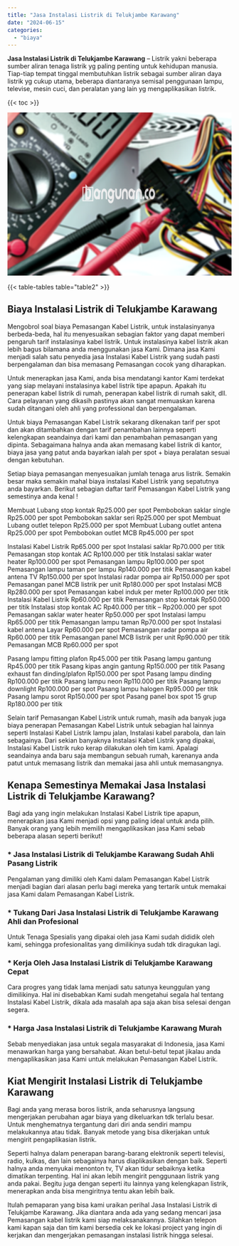 ```yaml
---
title: "Jasa Instalasi Listrik di Telukjambe Karawang"
date: "2024-06-15"
categories: 
  - "biaya"
---
```


**Jasa Instalasi Listrik di Telukjambe Karawang** – Listrik yakni beberapa sumber aliran tenaga listrik yg paling penting untuk kehidupan manusia. Tiap-tiap tempat tinggal membutuhkan listrik sebagai sumber aliran daya listrik yg cukup utama, beberapa diantaranya semisal penggunaan lampu, televise, mesin cuci, dan peralatan yang lain yg mengaplikasikan listrik.

{{< toc >}}

![Jasa Instalasi Listrik di Telukjambe Karawang](/images/instalasi-listrik-murah39.png)

{{< table-tables table="table2" >}}

## Biaya Instalasi Listrik di Telukjambe Karawang

Mengobrol soal biaya Pemasangan Kabel Listrik, untuk instalasinyanya berbeda-beda, hal itu menyesuaikan sebagian faktor yang dapat memberi pengaruh tarif instalasinya kabel listrik. Untuk instalasinya kabel listrik akan lebih bagus bilamana anda menggunakan jasa Kami. Dimana jasa Kami menjadi salah satu penyedia jasa Instalasi Kabel Listrik yang sudah pasti berpengalaman dan bisa memasang Pemasangan cocok yang diharapkan.

Untuk menerapkan jasa Kami, anda bisa mendatangi kantor Kami terdekat yang siap melayani instalasinya kabel listrik tipe apapun. Apakah itu penerapan kabel listrik di rumah, penerapan kabel listrik di rumah sakit, dll. Cara pelayanan yang dikasih pastinya akan sangat memuaskan karena sudah ditangani oleh ahli yang professional dan berpengalaman.

Untuk biaya Pemasangan Kabel Listrik sekarang dikenakan tarif per spot dan akan ditambahkan dengan tarif penambahan lainnya seperti kelengkapan seandainya dari kami dan penambahan pemasangan yang dipinta. Sebagaimana halnya anda akan memasang kabel listrik di kantor, biaya jasa yang patut anda bayarkan ialah per spot + biaya peralatan sesuai dengan kebutuhan.

Setiap biaya pemasangan menyesuaikan jumlah tenaga arus listrik. Semakin besar maka semakin mahal biaya instalasi Kabel Listrik yang sepatutnya anda bayarkan. Berikut sebagian daftar tarif Pemasangan Kabel Listrik yang semestinya anda kenal !

Membuat Lubang stop kontak Rp25.000 per spot Pembobokan saklar single Rp25.000 per spot Pembobokan saklar seri Rp25.000 per spot Membuat Lubang outlet telepon Rp25.000 per spot Membuat Lubang outlet antena Rp25.000 per spot Pembobokan outlet MCB Rp45.000 per spot

Instalasi Kabel Listrik Rp65.000 per spot Instalasi saklar Rp70.000 per titik Pemasangan stop kontak AC Rp100.000 per titik Instalasi saklar water heater Rp100.000 per spot Pemasangan lampu Rp100.000 per spot Pemasangan lampu taman per lampu Rp140.000 per titik Pemasangan kabel antena TV Rp150.000 per spot Instalasi radar pompa air Rp150.000 per spot Pemasangan panel MCB listrik per unit Rp180.000 per spot Instalasi MCB Rp280.000 per spot Pemasangan kabel induk per meter Rp100.000 per titik Instalasi Kabel Listrik Rp60.000 per titik Pemasangan stop kontak Rp50.000 per titik Instalasi stop kontak AC Rp40.000 per titik – Rp200.000 per spot Pemasangan saklar water heater Rp50.000 per spot Instalasi lampu Rp65.000 per titik Pemasangan lampu taman Rp70.000 per spot Instalasi kabel antena Layar Rp60.000 per spot Pemasangan radar pompa air Rp60.000 per titik Pemasangan panel MCB listrik per unit Rp90.000 per titik Pemasangan MCB Rp60.000 per spot

Pasang lampu fitting plafon Rp45.000 per titik Pasang lampu gantung Rp45.000 per titik Pasang kipas angin gantung Rp150.000 per titik Pasang exhaust fan dinding/plafon Rp150.000 per spot Pasang lampu dinding Rp100.000 per titik Pasang lampu neon Rp110.000 per titik Pasang lampu downlight Rp100.000 per spot Pasang lampu halogen Rp95.000 per titik Pasang lampu sorot Rp150.000 per spot Pasang panel box spot 15 grup Rp180.000 per titik

Selain tarif Pemasangan Kabel Listrik untuk rumah, masih ada banyak juga biaya penerapan Pemasangan Kabel Listrik untuk sebagian hal lainnya seperti Instalasi Kabel Listrik lampu jalan, Instalasi kabel parabola, dan lain sebagainya. Dari sekian banyaknya Instalasi Kabel Listrik yang dipakai, Instalasi Kabel Listrik ruko kerap dilakukan oleh tim kami. Apalagi seandainya anda baru saja membangun sebuah rumah, karenanya anda patut untuk memasang listrik dan memakai jasa ahli untuk memasangnya.

## Kenapa Semestinya Memakai Jasa Instalasi Listrik di Telukjambe Karawang?

Bagi ada yang ingin melakukan Instalasi Kabel Listrik tipe apapun, menerapkan jasa Kami menjadi opsi yang paling ideal untuk anda pilih. Banyak orang yang lebih memilih mengaplikasikan jasa Kami sebab beberapa alasan seperti berikut!

### \* Jasa Instalasi Listrik di Telukjambe Karawang Sudah Ahli Pasang Listrik

Pengalaman yang dimiliki oleh Kami dalam Pemasangan Kabel Listrik menjadi bagian dari alasan perlu bagi mereka yang tertarik untuk memakai jasa Kami dalam Pemasangan Kabel Listrik.

### \* Tukang Dari Jasa Instalasi Listrik di Telukjambe Karawang Ahli dan Profesional

Untuk Tenaga Spesialis yang dipakai oleh jasa Kami sudah dididik oleh kami, sehingga profesionalitas yang dimilikinya sudah tdk diragukan lagi.

### \* Kerja Oleh Jasa Instalasi Listrik di Telukjambe Karawang Cepat

Cara progres yang tidak lama menjadi satu satunya keunggulan yang dimilikinya. Hal ini disebabkan Kami sudah mengetahui segala hal tentang Instalasi Kabel Listrik, dikala ada masalah apa saja akan bisa selesai dengan segera.

### \* Harga Jasa Instalasi Listrik di Telukjambe Karawang Murah

Sebab menyediakan jasa untuk segala masyarakat di Indonesia, jasa Kami menawarkan harga yang bersahabat. Akan betul-betul tepat jikalau anda mengaplikasikan jasa Kami untuk melakukan Pemasangan Kabel Listrik.

## Kiat Mengirit Instalasi Listrik di Telukjambe Karawang


Bagi anda yang merasa boros listrik, anda seharusnya langsung mengerjakan perubahan agar biaya yang dikeluarkan tdk terlalu besar. Untuk menghematnya tergantung dari diri anda sendiri mampu melakukannya atau tidak. Banyak metode yang bisa dikerjakan untuk mengirit pengaplikasian listrik.

Seperti halnya dalam penerapan barang-barang elektronik seperti televisi, radio, kulkas, dan lain sebagainya harus diaplikasikan dengan baik. Seperti halnya anda menyukai menonton tv, TV akan tidur sebaiknya ketika dimatikan terpenting. Hal ini akan lebih mengirit penggunaan listrik yang anda pakai. Begitu juga dengan seperti itu lainnya yang kelengkapan listrik, menerapkan anda bisa mengiritnya tentu akan lebih baik.

Itulah pemaparan yang bisa kami uraikan perihal Jasa Instalasi Listrik di Telukjambe Karawang. Jika diantara anda ada yang sedang mencari jasa Pemasangan kabel listrik kami siap melaksanakannya. Silahkan telepon kami kapan saja dan tim kami bersedia cek ke lokasi project yang ingin di kerjakan dan mengerjakan pemasangan instalasi listrik hingga selesai.
